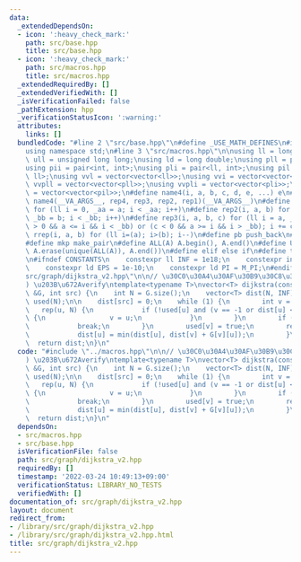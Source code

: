 ```yaml
---
data:
  _extendedDependsOn:
  - icon: ':heavy_check_mark:'
    path: src/base.hpp
    title: src/base.hpp
  - icon: ':heavy_check_mark:'
    path: src/macros.hpp
    title: src/macros.hpp
  _extendedRequiredBy: []
  _extendedVerifiedWith: []
  _isVerificationFailed: false
  _pathExtension: hpp
  _verificationStatusIcon: ':warning:'
  attributes:
    links: []
  bundledCode: "#line 2 \"src/base.hpp\"\n#define _USE_MATH_DEFINES\n#include <bits/stdc++.h>\n\
    using namespace std;\n#line 3 \"src/macros.hpp\"\n\nusing ll = long long;\nusing\
    \ ull = unsigned long long;\nusing ld = long double;\nusing pll = pair<ll, ll>;\n\
    using pii = pair<int, int>;\nusing pli = pair<ll, int>;\nusing pil = pair<int,\
    \ ll>;\nusing vvl = vector<vector<ll>>;\nusing vvi = vector<vector<int>>;\nusing\
    \ vvpll = vector<vector<pll>>;\nusing vvpli = vector<vector<pli>>;\nusing vvpil\
    \ = vector<vector<pil>>;\n#define name4(i, a, b, c, d, e, ...) e\n#define rep(...)\
    \ name4(__VA_ARGS__, rep4, rep3, rep2, rep1)(__VA_ARGS__)\n#define rep1(i, a)\
    \ for (ll i = 0, _aa = a; i < _aa; i++)\n#define rep2(i, a, b) for (ll i = a,\
    \ _bb = b; i < _bb; i++)\n#define rep3(i, a, b, c) for (ll i = a, _bb = b; (c\
    \ > 0 && a <= i && i < _bb) or (c < 0 && a >= i && i > _bb); i += c)\n#define\
    \ rrep(i, a, b) for (ll i=(a); i>(b); i--)\n#define pb push_back\n#define eb emplace_back\n\
    #define mkp make_pair\n#define ALL(A) A.begin(), A.end()\n#define UNIQUE(A) sort(ALL(A)),\
    \ A.erase(unique(ALL(A)), A.end())\n#define elif else if\n#define tostr to_string\n\
    \n#ifndef CONSTANTS\n    constexpr ll INF = 1e18;\n    constexpr int MOD = 1000000007;\n\
    \    constexpr ld EPS = 1e-10;\n    constexpr ld PI = M_PI;\n#endif\n#line 2 \"\
    src/graph/dijkstra_v2.hpp\"\n\n// \u30C0\u30A4\u30AF\u30B9\u30C8\u30E9(O(V^2)\u7248\
    ) \u203B\u672Averify\ntemplate<typename T>\nvector<T> dijkstra(const vector<vector<T>>\
    \ &G, int src) {\n    int N = G.size();\n    vector<T> dist(N, INF);\n    vector<bool>\
    \ used(N);\n\n    dist[src] = 0;\n    while (1) {\n        int v = -1;\n     \
    \   rep(u, N) {\n            if (!used[u] and (v == -1 or dist[u] < dist[v]))\
    \ {\n                v = u;\n            }\n        }\n        if (v == -1) {\n\
    \            break;\n        }\n        used[v] = true;\n        rep(u, N) {\n\
    \            dist[u] = min(dist[u], dist[v] + G[v][u]);\n        }\n    }\n  \
    \  return dist;\n}\n"
  code: "#include \"../macros.hpp\"\n\n// \u30C0\u30A4\u30AF\u30B9\u30C8\u30E9(O(V^2)\u7248\
    ) \u203B\u672Averify\ntemplate<typename T>\nvector<T> dijkstra(const vector<vector<T>>\
    \ &G, int src) {\n    int N = G.size();\n    vector<T> dist(N, INF);\n    vector<bool>\
    \ used(N);\n\n    dist[src] = 0;\n    while (1) {\n        int v = -1;\n     \
    \   rep(u, N) {\n            if (!used[u] and (v == -1 or dist[u] < dist[v]))\
    \ {\n                v = u;\n            }\n        }\n        if (v == -1) {\n\
    \            break;\n        }\n        used[v] = true;\n        rep(u, N) {\n\
    \            dist[u] = min(dist[u], dist[v] + G[v][u]);\n        }\n    }\n  \
    \  return dist;\n}\n"
  dependsOn:
  - src/macros.hpp
  - src/base.hpp
  isVerificationFile: false
  path: src/graph/dijkstra_v2.hpp
  requiredBy: []
  timestamp: '2022-03-24 10:49:13+09:00'
  verificationStatus: LIBRARY_NO_TESTS
  verifiedWith: []
documentation_of: src/graph/dijkstra_v2.hpp
layout: document
redirect_from:
- /library/src/graph/dijkstra_v2.hpp
- /library/src/graph/dijkstra_v2.hpp.html
title: src/graph/dijkstra_v2.hpp
---
```

